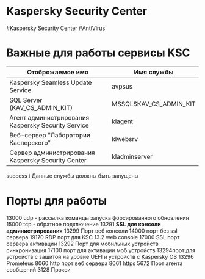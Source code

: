 # Kaspersky Security Center
#Kaspersky Security Center #AntiVirus 


# Важные для работы сервисы KSC
|Отоброжаемое имя|Имя службы|
|---|---|
|Kaspersky Seamless Update Service|avpsus|
|SQL Server (KAV_CS_ADMIN_KIT)|MSSQL$KAV_CS_ADMIN_KIT|
|Агент администрирования Kaspersky Security Service|klagent|
|Веб-сервер "Лаборатории Касперского"|klwebsrv|
|Сервер администрирования Kaspersky Security Center|kladminserver|

success
:information_source: Данные службы должны быть запущены


# Порты для работы
13000 udp - рассылка команды запуска форсированного обновления
15000 tcp - обратное подключение
13291 **SSL для консоли администрирования**
13299 Порт веб консоли
14000 порт без ssl сервера
19170 RDP порт для KSC 13.2 web console
17000 SSL порт сервера активации
13292 Порт для мобильных устройств синхронизация
17100 порт для активации моб устройств
13294порт для устройств с защитой на уровне UEFI и устройств с Kaspersky OS 
13296 Prometeus
8060 http порт веб сервера
8061 https
5672 Порт агента сообщений
3128 Прокси
